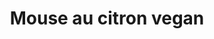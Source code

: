 ---
title: Mouse au citron vegan
draft: false
layout: recettes
type: dessert
categories:
  - Sucrée
regime:
  - vegan
  - vegetarien
  - sans-lactose
cuisson: Oui
temperature: Froid
plate: 24
check: Oui
checkAlwaysOk: false
ingredients:
  legumes:
    - title: Citron non traité
      quantite: 250
      unit: grammes
      commentaire: pour les zetes
  sucres:
    - title: Sucre en poudre
      quantite: 350
      unit: grammes
    - title: Jus de citron
      quantite: 200
      unit: ml
  autres:
    - title: Aquafaba - jus de pois chiche
      quantite: 250
      unit: ml
    - title: Eau
      quantite: 1
      unit: litre
    - title: Agar-agar
      quantite: 8
      unit: grammes
  lof:
    - title: Fécule de maïs (Maïzena)
      quantite: 50
      unit: grammes
preparation: >-
  * Zester les citrons et en garder un peu pour la déco.

  * Dans une casserole, mélanger le zeste et le jus de citron, le sucre, la fécule et l’agar-agar puis ajouter l’huile, l'eau. Il ne doit pas y avoir de grumeaux. Si besoin, utiliser un fouet pour bien mélanger.

  * Sur feu moyen-fort, porter à ébullition en mélangeant sans cesse. Poursuivre la cuisson pendant environ 1 minute après épaississement du mélange, en continuant de mélanger vigoureusement.

  * Éteindre le feu et laisser tiédir le mélange. Pour que le tiédissement soit plus rapide, poser la casserole hors de la plaque, laisser la casserole découverte et remuer vigoureusement son contenu à plusieurs reprises.

  * Pendant ce temps, battre en neige l’aquafaba.

  * Incorporer délicatement la neige à la crème citronnée.

  * Verser dans des ramequins et laisser solidifier au frais pendant au moins 2h, ou pendant tout la nuit.
publishDate: 2024-05-21T15:10:00.000Z
---
